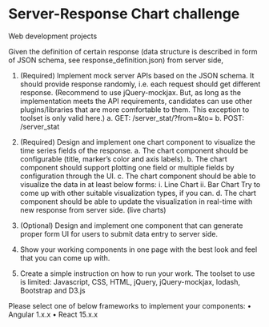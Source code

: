# Server-Response Chart challenge
Web development projects

Given the definition of certain response (data structure is described in form of JSON schema, see response_definition.json) from server side,

1.	(Required) Implement mock server APIs based on the JSON schema. It should provide response randomly, i.e. each request should get different response. (Recommend to use jQuery-mockjax. But, as long as the implementation meets the API requirements, candidates can use other plugins/libraries that are more comfortable to them. This exception to toolset is only valid here.)
a.	GET: /server_stat/<serverID>?from=<starttime>&to=<endtime>
b.	POST: /server_stat

2.	(Required) Design and implement one chart component to visualize the time series fields of the response.
a.	The chart component should be configurable (title, marker’s color and axis labels).
b.	The chart component should support plotting one field or multiple fields by configuration through the UI.
c.	The chart component should be able to visualize the data in at least below forms:
i.	Line Chart
ii.	Bar Chart
Try to come up with other suitable visualization types, if you can.
d.	The chart component should be able to update the visualization in real-time with new response from server side. (live charts)

3.	(Optional) Design and implement one component that can generate proper form UI for users to submit data entry to server side.

4.	Show your working components in one page with the best look and feel that you can come up with.

5.	Create a simple instruction on how to run your work.
The toolset to use is limited:
	Javascript, CSS, HTML, jQuery, jQuery-mockjax, lodash, Bootstrap and D3.js

Please select one of below frameworks to implement your components:
•	Angular 1.x.x 
•	React 15.x.x
